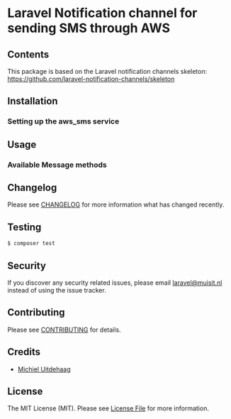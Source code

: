 # Laravel Notification channel for sending SMS through AWS

## Contents

This package is based on the Laravel notification channels skeleton: https://github.com/laravel-notification-channels/skeleton


## Installation


### Setting up the aws_sms service


## Usage


### Available Message methods


## Changelog

Please see [CHANGELOG](CHANGELOG.md) for more information what has changed recently.

## Testing

``` bash
$ composer test
```

## Security

If you discover any security related issues, please email laravel@muisit.nl instead of using the issue tracker.

## Contributing

Please see [CONTRIBUTING](CONTRIBUTING.md) for details.

## Credits

- [Michiel Uitdehaag](https://github.com/muisit)

## License

The MIT License (MIT). Please see [License File](LICENSE.md) for more information.
